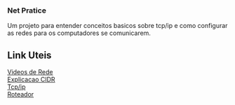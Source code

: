 ### Net Pratice

Um projeto para entender conceitos basicos sobre tcp/ip e como configurar as redes para os computadores se comunicarem.

## Link Uteis
[Videos de Rede](https://www.youtube.com/watch?v=0XnjQac4jP8&list=PLAp37wMSBouCU49LV0qFbItufigjYk-sp&ab_channel=HardwareRedesBrasil)<br>
[Explicacao CIDR](https://aws.amazon.com/pt/what-is/cidr/)<br>
[Tcp/ip](https://www.hostinger.com.br/tutoriais/tcp-ip)<br>
[Roteador](https://www.youtube.com/watch?v=k-mjDBRLI9U&t=46s)<br>
